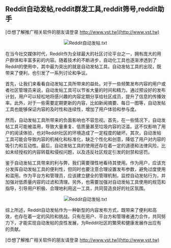 ## **Reddit自动发帖,reddit群发工具,reddit筛号,reddit助手**

[😍想了解推广相关软件的朋友请登录 http://www.vst.tw](http://www.vst.tw)

 <center><img src="https://vst.tw/MP4/tuiguang/png/0.png" alt="Reddit自动发帖.txt"></center>

在当今社交媒体时代，Reddit作为全球最大的社区讨论平台之一，拥有庞大的用户群体和丰富多彩的内容。随着技术的不断进步，自动化工具也逐渐渗透到了Reddit的使用中，其中最为突出的就是自动发帖工具。自动发帖工具的出现，既带来了便利，也引发了一系列讨论和争议。

首先，让我们来看看自动发帖工具所带来的益处。对于一些频繁发布内容的用户或者社区管理员来说，自动发帖工具可以节省大量的时间和精力。通过预设好的发布计划，用户可以轻松地将感兴趣的内容定期分享给社区成员，提升了信息的传播效率。此外，对于一些需要定期更新的内容，比如新闻摘要、每日一图等，自动发帖工具也能够保证内容的及时性和连续性，增加了用户体验和参与度。

然而，自动发帖工具所带来的负面影响也不容忽视。首先，在一些情况下，自动发帖工具可能被滥用，导致大量重复、低质量甚至垃圾内容的泛滥。这不仅影响了用户的阅读体验，也对Reddit社区的环境造成了一定程度的破坏。其次，自动发帖工具可能会导致内容的机械化和标准化，缺乏个性化和创意，降低了用户对内容的吸引力和互动性。最后，自动发帖工具的使用还存在着一定的道德和法律风险，比如未经授权的内容转载和侵权问题，以及违反社区规定引发的封禁和惩罚。

鉴于自动发帖工具带来的利与弊，我们需要理性地看待其使用。作为用户，应该充分发挥自动发帖工具的便利性，但同时也要注意合理设置发布参数，避免过度使用和滥用。作为平台方和管理员，应该建立健全的管理机制，监控自动发帖行为，并加强对低质量内容的过滤和清理。另外，也需要加强对自动发帖工具使用的规范和指导，引导用户积极、合理地利用这一工具，共同营造良好的社区氛围。

 <center><img src="https://vst.tw/MP4/tuiguang/png/0.png" alt="Reddit自动发帖.txt"></center>

综上所述，Reddit自动发帖作为一种新型的内容发布方式，既带来了便利和高效，也存在着一定的风险和挑战。只有在用户、平台方和管理者通力合作，共同努力下，才能实现自动发帖的良性发展，为Reddit社区的繁荣和健康发展作出应有的贡献。

[😍想了解推广相关软件的朋友请登录 http://www.vst.tw](http://www.vst.tw)



